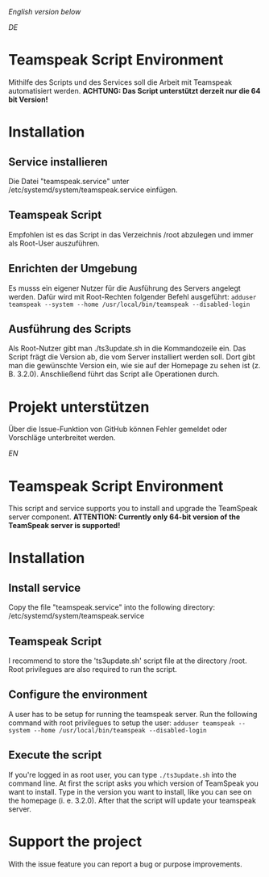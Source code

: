 _English version below_

_DE_
# Teamspeak Script Environment
Mithilfe des Scripts und des Services soll die Arbeit mit Teamspeak automatisiert werden. **ACHTUNG: Das Script unterstützt derzeit nur die 64 bit Version!**

# Installation
## Service installieren
Die Datei "teamspeak.service" unter /etc/systemd/system/teamspeak.service einfügen.

## Teamspeak Script
Empfohlen ist es das Script in das Verzeichnis /root abzulegen und immer als Root-User auszuführen.

## Enrichten der Umgebung
Es musss ein eigener Nutzer für die Ausführung des Servers angelegt werden. Dafür wird mit Root-Rechten folgender Befehl ausgeführt:
`adduser teamspeak --system --home /usr/local/bin/teamspeak --disabled-login`

## Ausführung des Scripts
Als Root-Nutzer gibt man ./ts3update.sh in die Kommandozeile ein. Das Script frägt die Version ab, die vom Server installiert werden soll. Dort gibt man die gewünschte Version ein, wie sie auf der Homepage zu sehen ist (z. B. 3.2.0). Anschließend führt das Script alle Operationen durch.

# Projekt unterstützen
Über die Issue-Funktion von GitHub können Fehler gemeldet oder Vorschläge unterbreitet werden.

_EN_
# Teamspeak Script Environment
This script and service supports you to install and upgrade the TeamSpeak server component. **ATTENTION: Currently only 64-bit version of the TeamSpeak server is supported!**

# Installation
## Install service
Copy the file "teamspeak.service" into the following directory: /etc/systemd/system/teamspeak.service

## Teamspeak Script
I recommend to store the 'ts3update.sh' script file at the directory /root. Root privilegues are also required to run the script.

## Configure the environment
A user has to be setup for running the teamspeak server. Run the following command with root privilegues to setup the user:
`adduser teamspeak --system --home /usr/local/bin/teamspeak --disabled-login`

## Execute the script
If you're logged in as root user, you can type `./ts3update.sh` into the command line. At first the script asks you which version of TeamSpeak you want to install. Type in the version you want to install, like you can see on the homepage (i. e. 3.2.0). After that the script will update your teamspeak server.

# Support the project
With the issue feature you can report a bug or purpose improvements.
